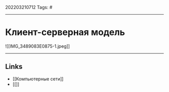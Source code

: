 202203210712
Tags: #

---

# Клиент-серверная модель

![[IMG_3489083E0875-1.jpeg]]


---
## Links
-  [[Компьютерные сети]]
-  [[]]
